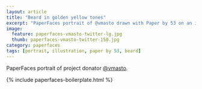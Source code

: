 ```yaml
---
layout: article
title: "Beard in golden yellow tones"
excerpt: "PaperFaces portrait of @vmasto drawn with Paper by 53 on an iPad."
image: 
  feature: paperfaces-vmasto-twitter-lg.jpg
  thumb: paperfaces-vmasto-twitter-150.jpg
category: paperfaces
tags: [portrait, illustration, paper by 53, beard]
---
```


PaperFaces portrait of project donator [@vmasto](http://twitter.com/vmasto).

{% include paperfaces-boilerplate.html %}